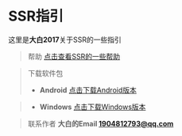 # SSR指引
这里是**大白2017**关于SSR的一些指引

> 帮助 [点击查看SSR的一些帮助](https://github.com/dabai2017/SSR-Helper/blob/master/UseHelp.MD "Title")



> 下载软件包 
> - **Android**  [点击下载Android版本](https://www.lanzous.com/i4f18mf "Title")

> - **Windows** 
[点击下载Windows版本](https://www.lanzous.com/i4kg8ve "Title")

> 联系作者 **大白的Email <1904812793@qq.com>**
